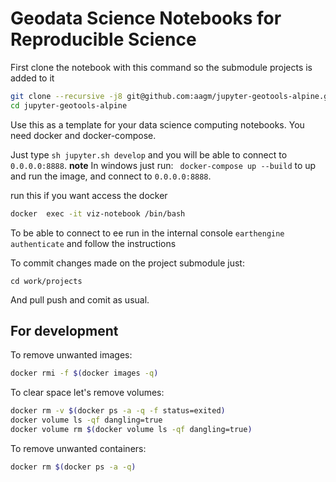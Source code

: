 # Geodata Science Notebooks for Reproducible Science

First clone the notebook with this command  so the submodule projects is added to it

``` bash
git clone --recursive -j8 git@github.com:aagm/jupyter-geotools-alpine.git
cd jupyter-geotools-alpine
```

Use this as a template for your data science computing notebooks. You need docker and docker-compose.

Just type `sh jupyter.sh develop` and you will be able to connect to `0.0.0.0:8888`.
**note**
In windows just run:
` docker-compose up --build` to up and run the image, and connect to `0.0.0.0:8888`.

run this if you want access the docker

``` bash
docker  exec -it viz-notebook /bin/bash
```
To be able to connect to ee run in the internal console `earthengine authenticate` and follow the instructions

To commit changes made on the project submodule just:
```
cd work/projects
```
And pull push and comit as usual.

## For development

To remove unwanted images:  

``` bash
docker rmi -f $(docker images -q)
```

To clear space let's remove volumes:  

``` bash
docker rm -v $(docker ps -a -q -f status=exited)
docker volume ls -qf dangling=true
docker volume rm $(docker volume ls -qf dangling=true)
```

To remove unwanted containers:  

``` bash
docker rm $(docker ps -a -q)
```
